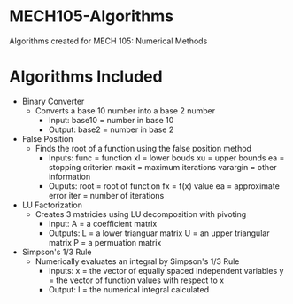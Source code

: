# MECH105-Algorithms
Algorithms created for MECH 105: Numerical Methods

# Algorithms Included
- Binary Converter
  - Converts a base 10 number into a base 2 number
    - Input: base10 = number in base 10
    - Output: base2 = number in base 2
- False Position 
  - Finds the root of a function using the false position method
    - Inputs: func = function
              xl = lower bouds
              xu = upper bounds
              ea = stopping criterien
              maxit = maximum iterations
              varargin = other information
    - Ouputs: root = root of function
              fx = f(x) value
              ea = approximate error
              iter = number of iterations
- LU Factorization
  - Creates 3 matricies using LU decomposition with pivoting
    - Input: A = a coefficient matrix
    - Outputs: L = a lower trianguar matrix
               U = an upper triangular matrix
               P = a permuation matrix
- Simpson's 1/3 Rule
  - Numerically evaluates an integral by Simpson's 1/3 Rule 
    - Inputs: x = the vector of equally spaced independent variables
              y = the vector of function values with respect to x
    - Output: I = the numerical integral calculated
